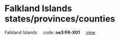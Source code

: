 # Falkland Islands states/provinces/counties
Falkland Islands&nbsp;&nbsp;&nbsp;&nbsp;&nbsp;code: **ne3:FK-X01**&nbsp;&nbsp;&nbsp;&nbsp;&nbsp;[view](../../export/geojson/medium/ne3/fk/x01.geojson)&nbsp;&nbsp;&nbsp;&nbsp;&nbsp;

